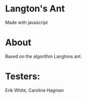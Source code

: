 # Langton's Ant
Made with javascript

# About
Based on the algorithm Langtons ant.
 
# Testers: 
Erik White, Carolina Hagman

